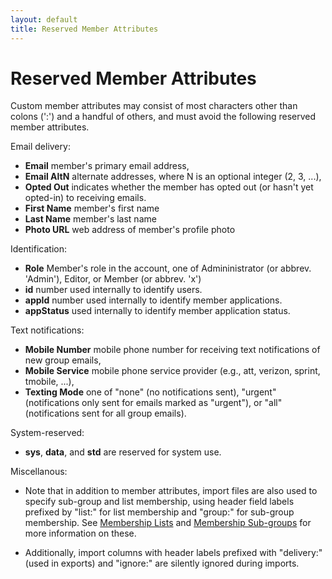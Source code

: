 ```yaml
---
layout: default
title: Reserved Member Attributes
---
```


# Reserved Member Attributes

Custom member attributes may consist of most characters other than
colons (':') and a handful of others, and must avoid the following
reserved member attributes.

Email delivery:

*  **Email**  member's primary email address,
*  **Email AltN** alternate addresses, where N is an optional integer (2, 3, ...),
*  **Opted Out** indicates whether the member has opted out (or hasn't yet opted-in) to receiving emails.
*  **First Name** member's first name
*  **Last Name** member's last name
*  **Photo URL** web address of member's profile photo

Identification:

*  **Role** Member's role in the account, one of Admininistrator (or abbrev. 'Admin'), 
   Editor, or Member (or abbrev. 'x')
*  **id**    number used internally to identify users.
*  **appId** number used internally to identify member applications.
*  **appStatus** used internally to identify member application status.

Text notifications:

*  **Mobile Number**  mobile phone number for receiving text notifications of new group emails,
*  **Mobile Service** mobile phone service provider
    (e.g., att, verizon, sprint, tmobile, ...),
*  **Texting Mode** one of "none" (no notifications sent), "urgent"
    (notifications only sent for emails marked as "urgent"), or "all"
    (notifications sent for all group emails).

System-reserved:

* **sys**, **data**, and **std** are reserved for system use.

<div class="trial sub g4s">

Miscellanous:

* Note that in addition to member attributes, import files are also
  used to specify sub-group and list membership, using header field
  labels prefixed by "list:" for list membership and "group:" for
  sub-group membership.  See [Membership
  Lists](./lists[LINK-QARGS]) and [Membership
  Sub-groups](./groups[LINK-QARGS]) for more information on
  these.

* Additionally, import columns with header labels prefixed with
  "delivery:" (used in exports) and "ignore:" are silently ignored
  during imports.

</div>
